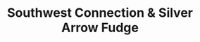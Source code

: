 ---
title: "Southwest Connection & Silver Arrow Fudge"
url: /ellicott-city/southwest-connection-and-silver-arrow-fudge/
shop: jewelry
---